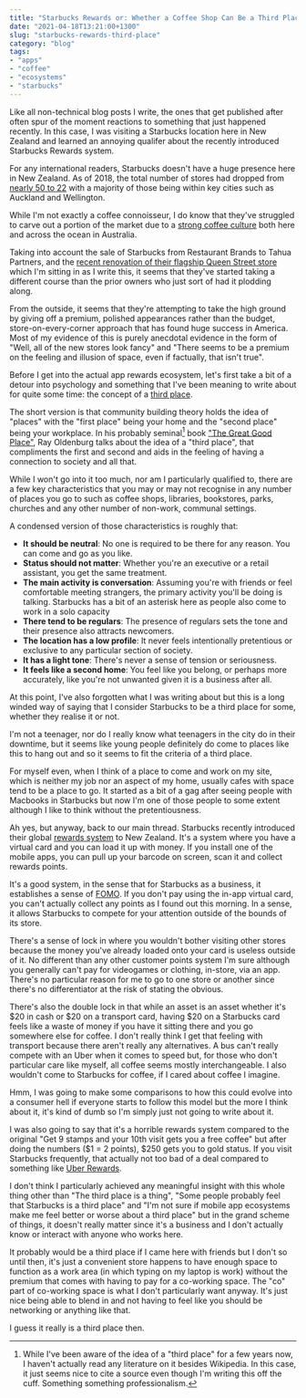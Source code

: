```yaml
---
title: "Starbucks Rewards or: Whether a Coffee Shop Can Be a Third Place"
date: "2021-04-18T13:21:00+1300"
slug: "starbucks-rewards-third-place"
category: "blog"
tags:
- "apps"
- "coffee"
- "ecosystems"
- "starbucks"
---
```


Like all non-technical blog posts I write, the ones that get published after often spur of the moment reactions to something that just happened recently. In this case, I was visiting a Starbucks location here in New Zealand and learned an annoying qualifer about the recently introduced Starbucks Rewards system.

For any international readers, Starbucks doesn't have a huge presence here in New Zealand. As of 2018, the total number of stores had dropped from [nearly 50 to 22](https://www.stuff.co.nz/business/industries/106769552/restaurant-brands-sells-starbucks-coffee-in-nz) with a majority of those being within key cities such as Auckland and Wellington.

While I'm not exactly a coffee connoisseur, I do know that they've struggled to carve out a portion of the market due to a [strong coffee culture](https://archive.is/pXeER) both here and across the ocean in Australia.

Taking into account the sale of Starbucks from Restaurant Brands to Tahua Partners, and the [recent renovation of their flagship Queen Street store](https://heartofthecity.co.nz/dining/coffee/starbucks-coffee) which I'm sitting in as I write this, it seems that they've started taking a different course than the prior owners who just sort of had it plodding along.

From the outside, it seems that they're attempting to take the high ground by giving off a premium, polished appearances rather than the budget, store-on-every-corner approach that has found huge success in America. Most of my evidence of this is purely anecdotal evidence in the form of "Well, all of the new stores look fancy" and "There seems to be a premium on the feeling and illusion of space, even if factually, that isn't true".

Before I get into the actual app rewards ecosystem, let's first take a bit of a detour into psychology and something that I've been meaning to write about for quite some time: the concept of a [third place](https://en.wikipedia.org/wiki/Third_place).

The short version is that community building theory holds the idea of "places" with the "first place" being your home and the "second place" being your workplace. In his probably seminal[^seminal] book ["The Great Good Place"](https://www.goodreads.com/book/show/4119.The_Great_Good_Place), Ray Oldenburg talks about the idea of a "third place", that compliments the first and second and aids in the feeling of having a connection to society and all that.

While I won't go into it too much, nor am I particularly qualified to, there are a few key characteristics that you may or may not recognise in any number of places you go to such as coffee shops, libraries, bookstores, parks, churches and any other number of non-work, communal settings.

A condensed version of those characteristics is roughly that:

* **It should be neutral**: No one is required to be there for any reason. You can come and go as you like.
* **Status should not matter**: Whether you're an executive or a retail assistant, you get the same treatment.
* **The main activity is conversation**: Assuming you're with friends or feel comfortable meeting strangers, the primary activity you'll be doing is talking. Starbucks has a bit of an asterisk here as people also come to work in a solo capacity
* **There tend to be regulars**: The presence of regulars sets the tone and their presence also attracts newcomers.
* **The location has a low profile**: It never feels intentionally pretentious or exclusive to any particular section of society.
* **It has a light tone**: There's never a sense of tension or seriousness.
* **It feels like a second home**: You feel like you belong, or perhaps more accurately, like you're not unwanted given it is a business after all.

At this point, I've also forgotten what I was writing about but this is a long winded way of saying that I consider Starbucks to be a third place for some, whether they realise it or not.

I'm not a teenager, nor do I really know what teenagers in the city do in their downtime, but it seems like young people definitely do come to places like this to hang out and so it seems to fit the criteria of a third place.

For myself even, when I think of a place to come and work on my site, which is neither my job nor an aspect of my home, usually cafes with space tend to be a place to go. It started as a bit of a gag after seeing people with Macbooks in Starbucks but now I'm one of those people to some extent although I like to think without the pretentiousness.

Ah yes, but anyway, back to our main thread. Starbucks recently introduced their global [rewards system](https://www.starbucks.co.nz/rewards) to New Zealand. It's a system where you have a virtual card and you can load it up with money. If you install one of the mobile apps, you can pull up your barcode on screen, scan it and collect rewards points.

It's a good system, in the sense that for Starbucks as a business, it establishes a sense of [FOMO](https://en.wikipedia.org/wiki/Fear_of_missing_out). If you don't pay using the in-app virtual card, you can't actually collect any points as I found out this morning. In a sense, it allows Starbucks to compete for your attention outside of the bounds of its store.

There's a sense of lock in where you wouldn't bother visiting other stores because the money you've already loaded onto your card is useless outside of it. No different than any other customer points system I'm sure although you generally can't pay for videogames or clothing, in-store, via an app. There's no particular reason for me to go to one store or another since there's no differentiator at the risk of stating the obvious.

There's also the double lock in that while an asset is an asset whether it's $20 in cash or $20 on a transport card, having $20 on a Starbucks card feels like a waste of money if you have it sitting there and you go somewhere else for coffee. I don't really think I get that feeling with transport because there aren't really any alternatives. A bus can't really compete with an Uber when it comes to speed but, for those who don't particular care like myself, all coffee seems mostly interchangeable. I also wouldn't come to Starbucks for coffee, if I cared about coffee I imagine.

Hmm, I was going to make some comparisons to how this could evolve into a consumer hell if everyone starts to follow this model but the more I think about it, it's kind of dumb so I'm simply just not going to write about it.

I was also going to say that it's a horrible rewards system compared to the original "Get 9 stamps and your 10th visit gets you a free coffee" but after doing the numbers ($1 = 2 points), $250 gets you to gold status. If you visit Starbucks frequently, that actually not too bad of a deal compared to something like [Uber Rewards](https://www.uber.com/nz/en/u/rewards/).

I don't think I particularly achieved any meaningful insight with this whole thing other than "The third place is a thing", "Some people probably feel that Starbucks is a third place" and "I'm not sure if mobile app ecosystems make me feel better or worse about a third place" but in the grand scheme of things, it doesn't really matter since it's a business and I don't actually know or interact with anyone who works here.

It probably would be a third place if I came here with friends but I don't so until then, it's just a convenient store happens to have enough space to function as a work area (in which typing on my laptop is work) without the premium that comes with having to pay for a co-working space. The "co" part of co-working space is what I don't particularly want anyway. It's just nice being able to blend in and not having to feel like you should be networking or anything like that.

I guess it really is a third place then.

[^seminal]: While I've been aware of the idea of a "third place" for a few years now, I haven't actually read any literature on it besides Wikipedia. In this case, it just seems nice to cite a source even though I'm writing this off the cuff. Something something professionalism.
